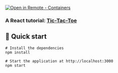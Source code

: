 [![Open in Remote - Containers](https://img.shields.io/static/v1?label=Remote%20-%20Containers&message=Open&color=blue&logo=visualstudiocode)](https://vscode.dev/redirect?url=vscode://ms-vscode-remote.remote-containers/cloneInVolume?url=https://github.com/gzamaury/react-tutorial-tic-tac-toe)

### A React tutorial: [Tic-Tac-Toe](https://react.dev/learn/tutorial-tic-tac-toe)

## 🚅 Quick start

```shell
# Install the dependencies
npm install

# Start the application at http://localhost:3000
npm start
```

